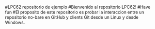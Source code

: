#LPC62 repositorio de ejemplo
#Bienvenido al repositorio LPC62!
#Have fun
#El proposito de este repositorio es probar la interaccion entre un repositorio no-bare en GitHub y clients Git desde un Linux y desde Windows.

